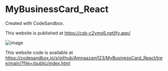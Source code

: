 # MyBusinessCard_React
Created with CodeSandbox.

This website is published at https://csb-c2yms6.netlify.app/

![image](https://user-images.githubusercontent.com/71166016/158546678-4d7659c5-58a0-44d4-b04a-134c1b22dc8f.png)

This website code is available at https://codesandbox.io/s/github/Amnaazam123/MyBusinessCard_React/tree/main/?file=/public/index.html
